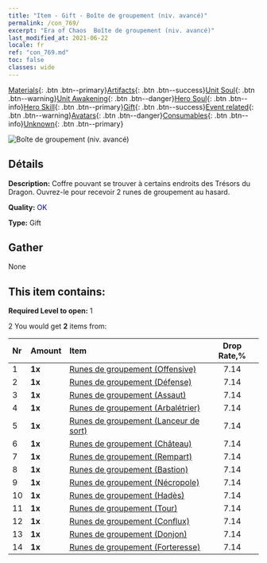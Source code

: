 ```yaml
---
title: "Item - Gift - Boîte de groupement (niv. avancé)"
permalink: /con_769/
excerpt: "Era of Chaos  Boîte de groupement (niv. avancé)"
last_modified_at: 2021-06-22
locale: fr
ref: "con_769.md"
toc: false
classes: wide
---
```

 [Materials](/ItemsFR/){: .btn .btn--primary}[Artifacts](/ItemsFR/Artifacts/){: .btn .btn--success}[Unit Soul](/ItemsFR/UnitSoul/){: .btn .btn--warning}[Unit Awakening](/ItemsFR/UnitAwakening/){: .btn .btn--danger}[Hero Soul](/ItemsFR/HeroSoul/){: .btn .btn--info}[Hero Skill](/ItemsFR/HeroSkill/){: .btn .btn--primary}[Gift](/ItemsFR/Gift/){: .btn .btn--success}[Event related](/ItemsFR/Events/){: .btn .btn--warning}[Avatars](/ItemsFR/Avatars/){: .btn .btn--danger}[Consumables](/ItemsFR/Consumables/){: .btn .btn--info}[Unknown](/ItemsFR/Unknown/){: .btn .btn--primary}

 ![Boîte de groupement (niv. avancé)](/images/t/i_tujianhezi2.png)

## Détails
 **Description:** Coffre pouvant se trouver à certains endroits des Trésors du Dragon. Ouvrez-le pour recevoir 2 runes de groupement au hasard.

 **Quality:** <span style="color: #0000CD">OK</span>

 **Type:** Gift

## Gather

  None

## This item contains:

 **Required Level to open:** 1

 2 You would get **2** items  from:

  | Nr | Amount |     Item    | Drop Rate,% |
  |:---|:-------|:------------|:---------:|
  | 1 |  **1x** | [Runes de groupement (Offensive)](/ItemsFR/con_734/) | 7.14 | 
  | 2 |  **1x** | [Runes de groupement (Défense)](/ItemsFR/con_739/) | 7.14 | 
  | 3 |  **1x** | [Runes de groupement (Assaut)](/ItemsFR/con_741/) | 7.14 | 
  | 4 |  **1x** | [Runes de groupement (Arbalétrier)](/ItemsFR/con_742/) | 7.14 | 
  | 5 |  **1x** | [Runes de groupement (Lanceur de sort)](/ItemsFR/con_746/) | 7.14 | 
  | 6 |  **1x** | [Runes de groupement (Château)](/ItemsFR/con_752/) | 7.14 | 
  | 7 |  **1x** | [Runes de groupement (Rempart)](/ItemsFR/con_753/) | 7.14 | 
  | 8 |  **1x** | [Runes de groupement (Bastion)](/ItemsFR/con_754/) | 7.14 | 
  | 9 |  **1x** | [Runes de groupement (Nécropole)](/ItemsFR/con_755/) | 7.14 | 
  | 10 |  **1x** | [Runes de groupement (Hadès)](/ItemsFR/con_777/) | 7.14 | 
  | 11 |  **1x** | [Runes de groupement (Tour)](/ItemsFR/con_785/) | 7.14 | 
  | 12 |  **1x** | [Runes de groupement (Conflux)](/ItemsFR/con_791/) | 7.14 | 
  | 13 |  **1x** | [Runes de groupement (Donjon)](/ItemsFR/con_792/) | 7.14 | 
  | 14 |  **1x** | [Runes de groupement (Forteresse)](/ItemsFR/con_818/) | 7.14 | 
